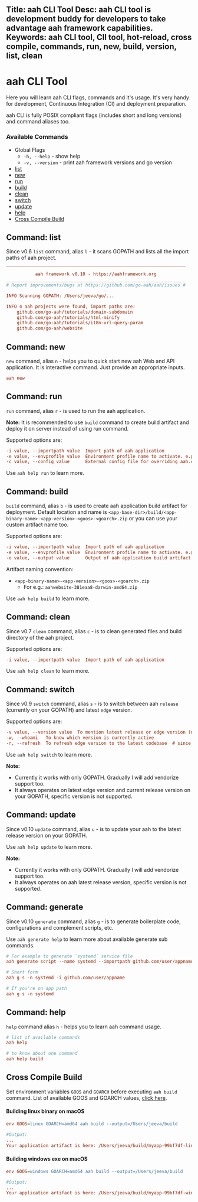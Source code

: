 Title: aah CLI Tool
Desc: aah CLI tool is development buddy for developers to take advantage aah framework capabilities.
Keywords: aah CLI tool, ClI tool, hot-reload, cross compile, commands, run, new, build, version, list, clean
---
# aah CLI Tool

Here you will learn aah CLI flags, commands and it's usage. It's very handy for development, Continuous Integration (CI) and deployment preparation.

aah CLI is fully POSIX compliant flags (includes short and long versions) and command aliases too.

### Available Commands
  * Global Flags
      - `-h, --help` - show help
      - `-v, --version` - print aah framework versions and go version
  * [list](#command-list)
  * [new](#command-new)
  * [run](#command-run)
  * [build](#command-build)
  * [clean](#command-clean)
  * [switch](#command-switch)
  * [update](#command-update)
  * [help](#command-help)
  * [Cross Compile Build](#cross-compile-build)

## Command: list
<span class="badge lb-sm">Since v0.6</span> `list` command, alias `l` - it scans GOPATH and lists all the import paths of aah project.

```cfg
‾‾‾‾‾‾‾‾‾‾‾‾‾‾‾‾‾‾‾‾‾‾‾‾‾‾‾‾‾‾‾‾‾‾‾‾‾‾‾‾‾‾‾‾‾‾‾‾‾‾‾‾‾‾‾‾‾‾‾‾‾‾‾‾‾‾‾‾
           aah framework v0.10 - https://aahframework.org           
____________________________________________________________________
# Report improvements/bugs at https://github.com/go-aah/aah/issues #

INFO Scanning GOPATH: /Users/jeeva/go/...

INFO 4 aah projects were found, import paths are:
    github.com/go-aah/tutorials/domain-subdomain
    github.com/go-aah/tutorials/html-minify
    github.com/go-aah/tutorials/i18n-url-query-param
    github.com/go-aah/website
```


## Command: new

`new` command, alias `n` - helps you to quick start new aah Web and API application. It is interactive command. Just provide an appropriate inputs.

```cfg
aah new
```


## Command: run

`run` command, alias `r` - is used to run the aah application.

<div class="alert alert-info-blue">
<p><strong>Note:</strong> It is recommended to use <code>build</code> command to create build artifact and deploy it on server instead of using run command.</p>
</div>

Supported options are:
```cfg
-i value, --importpath value  Import path of aah application
-e value, --envprofile value  Environment profile name to activate. e.g: dev, qa, prod
-c value, --config value      External config file for overriding aah.conf values
```

Use `aah help run` to learn more.


## Command: build

`build` command, alias `b` - is used to create aah application build artifact for deployment. Default location and name is `<app-base-dir>/build/<app-binary-name>-<app-version>-<goos>-<goarch>.zip` or you can use your custom artifact name too.

Supported options are:
```cfg
-i value, --importpath value  Import path of aah application
-e value, --envprofile value  Environment profile name to activate. e.g: dev, qa, prod
-o value, --output value      Output of aah application build artifact. Default is '<app-base-dir>/build/<app-binary-name>-<app-version>-<goos>-<goarch>.zip'
```

Artifact naming convention:

  * `<app-binary-name>-<app-version>-<goos>-<goarch>.zip`
      - For e.g.: `aahwebsite-381eaa8-darwin-amd64.zip`

Use `aah help build` to learn more.


## Command: clean

<span class="badge lb-sm">Since v0.7</span> `clean` command, alias `c` - is to clean generated files and build directory of the aah project.

Supported options are:
```cfg
-i value, --importpath value  Import path of aah application
```

Use `aah help clean` to learn more.


## Command: switch

<span class="badge lb-sm">Since v0.9</span> `switch` command, alias `s` - is to switch between aah `release` (currently on your GOPATH) and latest `edge` version.

Supported options are:
```cfg
-v value, --version value  To mention latest release or edge version (default: "edge")
-w, --whoami   To know which version is currently active
-r, --refresh  To refresh edge version to the latest codebase  # since v0.10
```

Use `aah help switch` to learn more.

<div class="alert alert-info-blue">
<p><strong>Note:</strong>
<ul>
  <li>Currently it works with only GOPATH. Gradually I will add vendorize support too.</li>
  <li>It always operates on latest edge version and current release version on your GOPATH, specific version is not supported.</li>
</ul>
</p>
</div>


## Command: update

<span class="badge lb-sm">Since v0.10</span> `update` command, alias `u` - is to update your aah to the latest release version on your GOPATH.

Use `aah help update` to learn more.

<div class="alert alert-info-blue">
<p><strong>Note:</strong>
<ul>
  <li>Currently it works with only GOPATH. Gradually I will add vendorize support too.</li>
  <li>It always operates on aah latest release version, specific version is not supported.</li>
</ul>
</p>
</div>


## Command: generate

<span class="badge lb-sm">Since v0.10</span> `generate` command, alias `g` - is to generate boilerplate code, configurations and complement scripts, etc.

Use `aah generate help` to learn more about available generate sub commands.

```cfg
# For example to generate `systemd` service file
aah generate script --name systemd --importpath github.com/user/appname

# Short form
aah g s -n systemd -i github.com/user/appname

# If you're on app path
aah g s -n systemd
```


## Command: help

`help` command alias `h` - helps you to learn aah command usage.

```cfg
# list of available commands
aah help

# to know about one command
aah help build
```

## Cross Compile Build
Set environment variables `GOOS` and `GOARCH` before executing `aah build` command. List of available GOOS and GOARCH values, [click here](https://golang.org/doc/install/source#environment).

#### Building linux binary on macOS
```cfg
env GOOS=linux GOARCH=amd64 aah build --output=/Users/jeeva/build

#Output:
...
Your application artifact is here: /Users/jeeva/build/myapp-99bf7df-linux-amd64.zip
```

#### Building windows exe on macOS
```cfg
env GOOS=windows GOARCH=amd64 aah build --output=/Users/jeeva/build

#Output:
...
Your application artifact is here: /Users/jeeva/build/myapp-99bf7df-windows-amd64.zip
```
